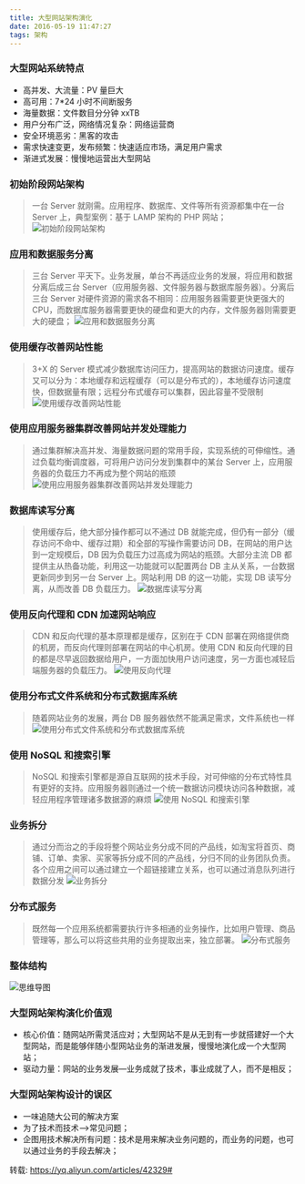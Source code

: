 ```yaml
---
title: 大型网站架构演化
date: 2016-05-19 11:47:27
tags: 架构
---
```


### 大型网站系统特点
 
- 高并发、大流量：PV 量巨大
- 高可用：7*24 小时不间断服务
- 海量数据：文件数目分分钟 xxTB
- 用户分布广泛，网络情况复杂：网络运营商
- 安全环境恶劣：黑客的攻击
- 需求快速变更，发布频繁：快速适应市场，满足用户需求
- 渐进式发展：慢慢地运营出大型网站

<!--more-->

### 初始阶段网站架构
>一台 Server 就刚需。应用程序、数据库、文件等所有资源都集中在一台 Server 上，典型案例：基于 LAMP 架构的 PHP 网站；
![初始阶段网站架构](/img/01.jpg)

### 应用和数据服务分离
>三台 Server 平天下。业务发展，单台不再适应业务的发展，将应用和数据分离后成三台 Server（应用服务器、文件服务器与数据库服务器）。分离后三台 Server 对硬件资源的需求各不相同：应用服务器需要更快更强大的 CPU，而数据库服务器需要更快的硬盘和更大的内存，文件服务器则需要更大的硬盘；
![应用和数据服务分离](/img/02.jpg)

### 使用缓存改善网站性能
>3+X 的 Server 模式减少数据库访问压力，提高网站的数据访问速度。缓存又可以分为：本地缓存和远程缓存（可以是分布式的），本地缓存访问速度快，但数据量有限；远程分布式缓存可以集群，因此容量不受限制
![使用缓存改善网站性能](/img/03.jpg)

### 使用应用服务器集群改善网站并发处理能力
>通过集群解决高并发、海量数据问题的常用手段，实现系统的可伸缩性。通过负载均衡调度器，可将用户访问分发到集群中的某台 Server 上，应用服务器的负载压力不再成为整个网站的瓶颈
![使用应用服务器集群改善网站并发处理能力](/img/04.jpg)



### 数据库读写分离
>使用缓存后，绝大部分操作都可以不通过 DB 就能完成，但仍有一部分（缓存访问不命中、缓存过期）和全部的写操作需要访问 DB，在网站的用户达到一定规模后，DB 因为负载压力过高成为网站的瓶颈。大部分主流 DB 都提供主从热备功能，利用这一功能就可以配置两台 DB 主从关系，一台数据更新同步到另一台 Server 上。网站利用 DB 的这一功能，实现 DB 读写分离，从而改善 DB 负载压力。
![数据库读写分离](/img/05.jpg)

### 使用反向代理和 CDN 加速网站响应
>CDN 和反向代理的基本原理都是缓存，区别在于 CDN 部署在网络提供商的机房，而反向代理则部署在网站的中心机房。使用 CDN 和反向代理的目的都是尽早返回数据给用户，一方面加快用户访问速度，另一方面也减轻后端服务器的负载压力。
![使用反向代理](/img/06.jpg)

### 使用分布式文件系统和分布式数据库系统
>随着网站业务的发展，两台 DB 服务器依然不能满足需求，文件系统也一样
![使用分布式文件系统和分布式数据库系统](/img/07.jpg)

### 使用 NoSQL 和搜索引擎
>NoSQL 和搜索引擎都是源自互联网的技术手段，对可伸缩的分布式特性具有更好的支持。应用服务器则通过一个统一数据访问模块访问各种数据，减轻应用程序管理诸多数据源的麻烦
![使用 NoSQL 和搜索引擎](/img/08.jpg)

### 业务拆分 
>通过分而治之的手段将整个网站业务分成不同的产品线，如淘宝将首页、商铺、订单、卖家、买家等拆分成不同的产品线，分归不同的业务团队负责。各个应用之间可以通过建立一个超链接建立关系，也可以通过消息队列进行数据分发
![业务拆分](/img/09.jpg)

### 分布式服务
>既然每一个应用系统都需要执行许多相通的业务操作，比如用户管理、商品管理等，那么可以将这些共用的业务提取出来，独立部署。
![分布式服务](/img/10.jpg)

### 整体结构
![思维导图](/img/11.jpg)

### 大型网站架构演化价值观
 
- 核心价值：随网站所需灵活应对；大型网站不是从无到有一步就搭建好一个大型网站，而是能够伴随小型网站业务的渐进发展，慢慢地演化成一个大型网站；
- 驱动力量：网站的业务发展—业务成就了技术，事业成就了人，而不是相反；

### 大型网站架构设计的误区
- 一味追随大公司的解决方案
- 为了技术而技术-->常见问题；
- 企图用技术解决所有问题：技术是用来解决业务问题的，而业务的问题，也可以通过业务的手段去解决；

转载: https://yq.aliyun.com/articles/42329#